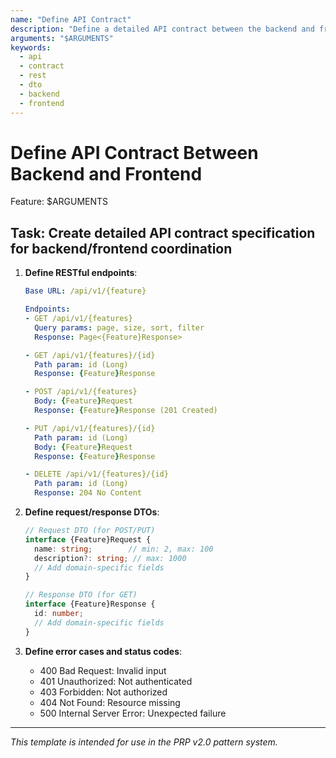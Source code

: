 ```yaml
---
name: "Define API Contract"
description: "Define a detailed API contract between the backend and frontend for a given feature, including RESTful endpoints and DTOs."
arguments: "$ARGUMENTS"
keywords:
  - api
  - contract
  - rest
  - dto
  - backend
  - frontend
---
```


# Define API Contract Between Backend and Frontend

Feature: $ARGUMENTS

## Task: Create detailed API contract specification for backend/frontend coordination

1. **Define RESTful endpoints**:

   ```yaml
   Base URL: /api/v1/{feature}

   Endpoints:
   - GET /api/v1/{features}
     Query params: page, size, sort, filter
     Response: Page<{Feature}Response>

   - GET /api/v1/{features}/{id}
     Path param: id (Long)
     Response: {Feature}Response

   - POST /api/v1/{features}
     Body: {Feature}Request
     Response: {Feature}Response (201 Created)

   - PUT /api/v1/{features}/{id}
     Path param: id (Long)
     Body: {Feature}Request
     Response: {Feature}Response

   - DELETE /api/v1/{features}/{id}
     Path param: id (Long)
     Response: 204 No Content
   ```

2. **Define request/response DTOs**:

   ```typescript
   // Request DTO (for POST/PUT)
   interface {Feature}Request {
     name: string;        // min: 2, max: 100
     description?: string; // max: 1000
     // Add domain-specific fields
   }

   // Response DTO (for GET)
   interface {Feature}Response {
     id: number;
     // Add domain-specific fields
   }
   ```

3. **Define error cases and status codes**:

   - 400 Bad Request: Invalid input
   - 401 Unauthorized: Not authenticated
   - 403 Forbidden: Not authorized
   - 404 Not Found: Resource missing
   - 500 Internal Server Error: Unexpected failure

---

_This template is intended for use in the PRP v2.0 pattern system._
